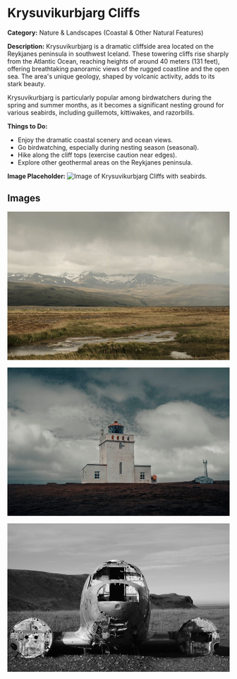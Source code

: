 # Krysuvikurbjarg Cliffs

**Category:** Nature & Landscapes (Coastal & Other Natural Features)

**Description:**
Krysuvikurbjarg is a dramatic cliffside area located on the Reykjanes peninsula in southwest Iceland. These towering cliffs rise sharply from the Atlantic Ocean, reaching heights of around 40 meters (131 feet), offering breathtaking panoramic views of the rugged coastline and the open sea. The area's unique geology, shaped by volcanic activity, adds to its stark beauty.

Krysuvikurbjarg is particularly popular among birdwatchers during the spring and summer months, as it becomes a significant nesting ground for various seabirds, including guillemots, kittiwakes, and razorbills.

**Things to Do:**
*   Enjoy the dramatic coastal scenery and ocean views.
*   Go birdwatching, especially during nesting season (seasonal).
*   Hike along the cliff tops (exercise caution near edges).
*   Explore other geothermal areas on the Reykjanes peninsula.

**Image Placeholder:**
![Image of Krysuvikurbjarg Cliffs with seabirds.](placeholder_krysuvikurbjarg.jpg)

## Images

![Krysuvikurbjarg Cliffs - Image 1](../attraction_images/krysuvikurbjarg_cliffs/krysuvikurbjarg_cliffs_pexels_22f882f3.jpg)

![Krysuvikurbjarg Cliffs - Image 2](../attraction_images/krysuvikurbjarg_cliffs/krysuvikurbjarg_cliffs_pexels_8db9b68a.jpg)

![Krysuvikurbjarg Cliffs - Image 3](../attraction_images/krysuvikurbjarg_cliffs/krysuvikurbjarg_cliffs_pexels_c91dcd4c.jpg)
